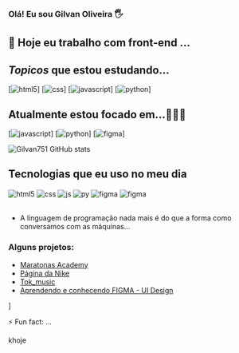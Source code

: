 ### Olá! Eu sou Gilvan Oliveira  🖐️ 
## 🔭 Hoje eu trabalho com front-end ...
## *Topicos* que estou estudando...

[![html5](https://img.shields.io/badge/HTML5-E34F26?style=for-the-badge&logo=html5&logoColor=white)]
[![css](https://img.shields.io/badge/CSS3-1572B6?style=for-the-badge&logo=css3&logoColor=white)]
[![javascript](https://img.shields.io/badge/JavaScript-323330?style=for-the-badge&logo=javascript&logoColor=F7DF1E)]
[![python](https://img.shields.io/badge/Python-14354C?style=for-the-badge&logo=python&logoColor=white)]
## Atualmente estou focado em...🔨🔨🔨
[![javascript](https://img.shields.io/badge/JavaScript-323330?style=for-the-badge&logo=javascript&logoColor=F7DF1E)]
[![python](https://img.shields.io/badge/Python-14354C?style=for-the-badge&logo=python&logoColor=white)]
[![figma](https://img.shields.io/badge/Figma-F24E1E?style=for-the-badge&logo=figma&logoColor=white)]

![Gilvan751 GitHub stats](https://github-readme-stats.vercel.app/api?username=Gilvan751&show_icons=true&theme=dracula&count_private=true)

## Tecnologias que eu uso no meu dia

<div style="display: inline_block">
  <img align="center" alt="html5" src="https://img.shields.io/badge/HTML5-E34F26?style=for-the-badge&logo=html5&logoColor=white" />
  <img align="center" alt="css" src="https://img.shields.io/badge/CSS3-1572B6?style=for-the-badge&logo=css3&logoColor=white" />
  <img align="center" alt="js" src="https://img.shields.io/badge/JavaScript-F7DF1E?style=for-the-badge&logo=javascript&logoColor=black" />
  <img align="center" alt="py" src="https://img.shields.io/badge/Python-14354C?style=for-the-badge&logo=python&logoColor=white" />
  <img align="center" alt="figma" src="https://img.shields.io/badge/Figma-F24E1E?style=for-the-badge&logo=figma&logoColor=white" />
    <img align="center" alt="figma" src="https://img.shields.io/badge/Linux-FCC624?style=for-the-badge&logo=linux&logoColor=black" />
  
</div><br/>

- A linguagem de programação nada mais é do que a forma como conversamos com as máquinas...

### Alguns projetos:
- [ Maratonas Academy](https://github.com/Gilvan751/maratona-academy-javascript)<br/>
- [Página da Nike](https://github.com/Gilvan751/Pagina-Nike)<br/>
- [Tok_music](https://github.com/Gilvan751/tok_music)<br/>
- [Aprendendo e conhecendo FIGMA - UI Design](https://youtu.be/KRCfX25yFf4)<br/>



<!--
**Gilvan751/Gilvan751** is a ✨ _special_ ✨ repository because its `README.md` (this file) appears on your GitHub profile.

Here are some ideas to get you started:

- 🔭 I’m currently working on ...
- 🌱 I’m currently learning ...
- 👯 I’m looking to collaborate on ...
- 🤔 I’m looking for help with ...
- 💬 Ask me about ...
- 📫 How to reach me: ...
- 😄 Pronouns: ...-->]
⚡ Fun fact: ...

khoje
